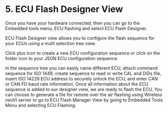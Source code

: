 # 5. ECU Flash Designer View

Once you have your hardware connected, then you can go to the Embedded tools menu, ECU flashing and select ECU Flash Designer.&#x20;

ECU Flash Designer view allows you to configure the flash sequence for your ECUs using a multi selection tree view. &#x20;

Click plus icon to create a new ECU configuration sequence or click on the folder icon to your JSON ECU configuration sequence.&#x20;

In the sequence tree you can easily name different ECU, attach command sequence for ISO 1449, create sequence to read or write CAL and DiDs file, insert ISO 14229 ECU address to securely unlock the ECU, and enter CAN or CAN FD baud rate information. Once all information about the ECU sequence is added to our designer view, we are ready to flash the ECU. You can choose to generate a file for remote over the air flashing using Wireless neoVI server or go to ECU Flash Manager View by going to Embedded Tools Menu and selecting ECU Flashing.

<figure><img src="https://lh6.googleusercontent.com/1xSK4L4ciIHVJqee732igW-XtnpE_0oBmgN3bCEUBmwNDT4R1DhMm3NF8QV9ZD7Zif56csiNN9b3x_xJ08uXP7azsmtSubLOoI1s-6S7dQh1mWbjORr_LiLn7aAqlrCoHAyP4NVNsB1j5A9e3xfEz6w" alt=""><figcaption></figcaption></figure>

